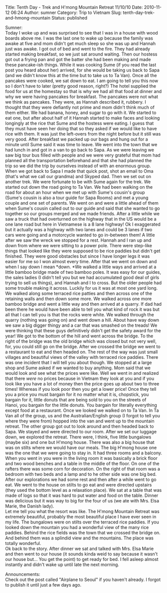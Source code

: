 Title: Tenth Day - Trek and H'mong Mountain Retreat 11/10/10
Date: 2010-11-12 06:24
Author: sumner
Category: Trip to Vietnam
Slug: tenth-day-trek-and-hmong-mountain
Status: published

Sumner:  
Today I woke up and was surprised to see that I was in a house with wood
boards above me. I was the last one to wake up because the family was
awake at five and mom didn't get much sleep so she was up and Hannah
just was awake. I got out of bed and went to the fire. They had already
started making breakfast, so we just sat around waiting. Then our
hostess got out a frying pan and got the batter she had been making and
made these pancake-ish things. While it was cooking Sume (if you read
the last post you heard about her) arrived, for she would be taking us
back to Sapa (and we didn't know this at the time but to take us to Ta
Van). Once all the pancakes were cooked, we sat down to eat. I am going
to tell you this now so I don't have to later (pretty good reason,
right?) The hotel supplied the food for us at the homestay so that is
why we had all that food at dinner and why we were having pancakes for
breakfast. The pancakes were not what we think as pancakes. They were,
as Hannah described it, rubbery. I thought that they were defiantly not
prime and mom didn't think much of them either. We had banana, honey,
and sugar to go with it. We started to eat one, but after about half of
it Hannah started to make faces and looking longingly at the rice that
Sume and the hostess were eating. I guess that they must have seen her
doing that so they asked if we would like to have rice with them. It was
just the left-overs from the night before but it still was very good.
After breakfast we packed up our bags and hung out for a minute until
Sume said it was time to leave. We went into the town that we had lunch
in and got in a van to go back to Sapa. As we were leaving we saw big
tour bus filled with people and we were very grateful that mom had
planned all the transportation beforehand and that she had planned the
trip so we did the trip by ourselves instead of with an enormous group.
When we got back to Sapa I made that quick post, shot an email to Oma
(that's what we call our grandma) and Skyped dad. Then we set out on
another trek. We were fortunate to be with Sume again for the trek. We
started out down the road going to Ta Van. We had been walking on the
road for about an hour when we met up with Sume's cousin's group
(Sume's cousin is also a tour guide for Sapa Rooms) and met a young
couple and one set of parents. We went on and were a little ahead of
them when Sume's cousin called out to our guide and said that she wanted
to go together so our groups merged and we made friends. After a little
while we saw a truck that had overturned on the highway that in the US
would be a one lane road but here in Vietnamese is a 8 lane highway! Ok
I exaggerated but it actually was a highway with two lanes and could be
3 lanes if two cars were going and a motorcycle wanted to go in-between
them! A little after we saw the wreck we stopped for a rest. Hannah and
I ran up and down from where we were sitting to a power pole. There were
step-like things that looked like they were supposed to be rice paddies
but didn't get finished. They were good obstacles but since I have
longer legs it was easier for me so I won almost every time. After that
we went on down and when I say down I mean *down. *We walked a little
ways and arrived at a little bamboo bridge made of two bamboo poles. It
was easy for our guides, the sales ladies (I didn't tell you but we had
accumulated good deal of girls trying to sell us things), and Hannah and
I to cross. But the older people had some trouble making it across.
Luckily for us it was at most one yard long. We walked along some
terraced rice patties and then across one of the retaining walls and
then down some more. We walked across one more bamboo bridge and went a
little way and then arrived at a quarry. If dad had been there he would
have been able to tell you what kind of rock it was but all that I can
tell you is that the rocks were white. We walked through the quarry
(nothing was going on) and went down a hill. About have way down we saw
a big digger thingy and a car that was smashed on the treads! We were
thinking that these guys definitively didn't get the safety award for
the year! We got to the bottom of the hill and went across the bridge.
To the right of the bridge was the old bridge which was closed but not
very well, for, you could still go on the bridge. After we crossed the
bridge we went to a restaurant to eat and then headed on. The rest of
the way was just small villages and beautiful views of the valley with
terraced rice paddies. There was one incident that I will tell you about
though. We stopped at a large shop and Sume asked if we wanted to buy
anything. Mom said that we would look and see what the prices were like.
Well we went in and realized that there *were* no prices because in
Vietnam they look at you and if you look like you have a lot of
money then the price goes up about two to three times! Whereas if you
look poor then you get a lower price! Once they tell you a price you
must bargain for it no matter what it is, chopstick, you bargain for it,
little donuts that are being sold to you on the streets of Hanoi, you
bargain for the little donuts. You bargain for literally everything
except food at a restaurant. Once we looked we walked on to Ta Van. In
Ta Van all of the group, us and the Australian/English group (I forgot
to tell you where they were from) hopped into the van and went up to the
mountain retreat. The other group got out to look around and then headed
back to Sapa. We stayed and were directed to our room. After we set our
luggage down, we explored the retreat. There were, I think, five little
bungalows (maybe six) and one but H'mong house. There was also a big
house that was on stilts where we would have our meals. The big H'mong
house one was the one that we were going to stay in. It had three rooms
and a balcony. When you went in you were in the living room it was
basically a brick floor and two wood benches and a table in the middle
of the floor. On one of the rafters there was some corn for decoration.
On the right of that room was a bedroom with two beds and a lamp and to
he other side was one big bed. After our explorations we had some rest
and then after a while went to go eat. We went to the house on stilts to
go eat and were directed upstairs (they used the bottom level as a
relaxation place). We sat at a table that was made of logs so that it
was hard to put water and food on the table. Dinner was delicious but it
was way to big for the four of us (we ate with Mrs. Elsa Marie, the
Danish lady).  
Let me tell you what the resort was like. The H'mong Mountain
Retreat was extremely beautiful, probably the most beautiful place I
have ever seen in my life. The bungalows were on stilts over
the terraced rice paddies. If you looked down the mountain you had a
wonderful view of the many rice paddies. Behind the rice fields was the
town that we crossed the bridge on. And behind them was a
splindid view and the mountains. The place was totally wonderful.  
Ok back to the story. After dinner we sat and talked with Mrs. Elsa
Marie and then went to our house (it sounds kinda weid to say because it
wasn't our house but... You get the point) to get ready for bed. I fell
asleep almost instantly and didn't wake up until late the next morning.

Announcements:  
Check out the post called "Airplane to Seoul" if you haven't already. I
forgot to publish it until just a few days ago.
